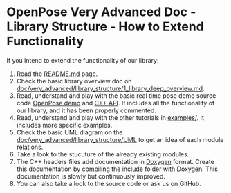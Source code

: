 OpenPose Very Advanced Doc - Library Structure - How to Extend Functionality
====================================

If you intend to extend the functionality of our library:

1. Read the [README.md](../../../README.md) page.
2. Check the basic library overview doc on [doc/very_advanced/library_structure/1_library_deep_overview.md](1_library_deep_overview.md).
3. Read, understand and play with the basic real time pose demo source code [OpenPose demo](../../doc/01_demo.md) and [C++ API](../../doc/04_cpp_api.md). It includes all the functionality of our library, and it has been properly commented.
4. Read, understand and play with the other tutorials in [examples/](https://github.com/CMU-Perceptual-Computing-Lab/openpose/tree/master/examples). It includes more specific examples.
5. Check the basic UML diagram on the [doc/very_advanced/library_structure/UML](UML/) to get an idea of each module relations.
6. Take a look to the stucuture of the already existing modules.
7. The C++ headers files add documentation in [Doxygen](http://www.doxygen.org/) format. Create this documentation by compiling the [include](https://github.com/CMU-Perceptual-Computing-Lab/openpose/tree/master/include) folder with Doxygen. This documentation is slowly but continuously improved.
8. You can also take a look to the source code or ask us on GitHub.
